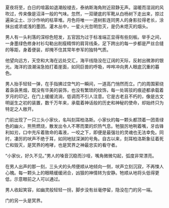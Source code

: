 夏夜将至，白日的喧嚣如退潮般褪去，泰纳斯海角附近寂静无声。温暖而湿润的风吹过，传来像是沼泽一般的气味。忽然，一双硬底的军靴从白杨树下走出来，掠过遍染尘土、沙沙作响的枯草堆。月色将唯一一道树影连同男人的身影拉得老长，涂抹出或浓或浅的墨团。灌木丛中，一星火光忽明忽灭，是仍未熄灭的烟头。

男人有一头利落的深棕色短发，五官因为过于标准端正显得有些刻板。举手之间，一身墨绿色修身衬衫勾勒出削瘦精悍的肩背线条，足下跨出的每一步都是严丝合缝的等距，身着便装，却掩不住其常年参军的独特气质。

他望向远方，天空和大海在远处交汇，海平线隐没在辽阔的天际，反射出微渺的银光。海洋的浪潮湍急拍打着崖面，如同巨兽的呼吸，哗哗冲向男人眼底沉重的暮色。

男人抬手轻轻一弹，在手指拂过空气的一瞬间，一道高门悄然而立。门的周围萦绕着袅袅黑烟，既没有华美的装饰，也没有繁琐的纹饰，每一处斑驳的痕迹都承载着岁月的印记，在门上缓缓流淌，低调而不引人注意。它是古老且不朽的，像是古文明诞生之初的装置，数千万年来，承载着神话般的历史和神秘的使命，却始终只为特定之人敞开。

门前出现了一只三头小家伙，名叫刻耳柏洛斯。小家伙的每一颗头都顶着一团青绿色的幽火，熊熊燃烧，散发出令人不寒而栗的炽热气息。牠狠厉地咧着嘴，牙齿锋利如刃，口中充斥着致命的毒液，一咬之下，即便是最强壮的灵魂也无法幸免。同时，凄厉的吠声不绝于耳，如同地狱深渊的号角。自古以来，刻耳柏洛斯象征着死亡和毁灭，是冥界的咆哮，也是冥界之神最忠实的看守者。

“小家伙，好久不见。”男人的嗓音沉稳而沙哑，嘴角微微勾起，弧度非常漂亮。

在男人出声的那一刻，三头犬的头颅便顺从地倾向一侧，吠声立刻沉寂，不再悚人心魄。每一颗头上的眼睛缓缓闭合，凶狠的神情转为安静。牠顺从地将头低得更低，示意眼前之人可以通过。

男人收起笑容，如幽灵般轻轻一拐，脚步没有丝毫停留，隐没在门的另一端。

门的另一头是冥界。
